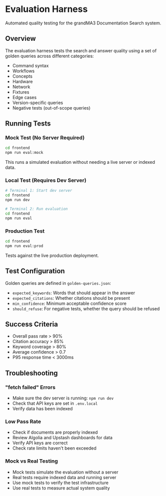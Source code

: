 # Evaluation Harness

Automated quality testing for the grandMA3 Documentation Search system.

## Overview

The evaluation harness tests the search and answer quality using a set of golden queries across different categories:
- Command syntax
- Workflows
- Concepts
- Hardware
- Network
- Fixtures
- Edge cases
- Version-specific queries
- Negative tests (out-of-scope queries)

## Running Tests

### Mock Test (No Server Required)
```bash
cd frontend
npm run eval:mock
```
This runs a simulated evaluation without needing a live server or indexed data.

### Local Test (Requires Dev Server)
```bash
# Terminal 1: Start dev server
cd frontend
npm run dev

# Terminal 2: Run evaluation
cd frontend
npm run eval
```

### Production Test
```bash
cd frontend
npm run eval:prod
```
Tests against the live production deployment.

## Test Configuration

Golden queries are defined in `golden-queries.json`:
- `expected_keywords`: Words that should appear in the answer
- `expected_citations`: Whether citations should be present
- `min_confidence`: Minimum acceptable confidence score
- `should_refuse`: For negative tests, whether the query should be refused

## Success Criteria

- Overall pass rate > 90%
- Citation accuracy > 85%
- Keyword coverage > 80%
- Average confidence > 0.7
- P95 response time < 3000ms

## Troubleshooting

### "fetch failed" Errors
- Make sure the dev server is running: `npm run dev`
- Check that API keys are set in `.env.local`
- Verify data has been indexed

### Low Pass Rate
- Check if documents are properly indexed
- Review Algolia and Upstash dashboards for data
- Verify API keys are correct
- Check rate limits haven't been exceeded

### Mock vs Real Testing
- Mock tests simulate the evaluation without a server
- Real tests require indexed data and running server
- Use mock tests to verify the test infrastructure
- Use real tests to measure actual system quality